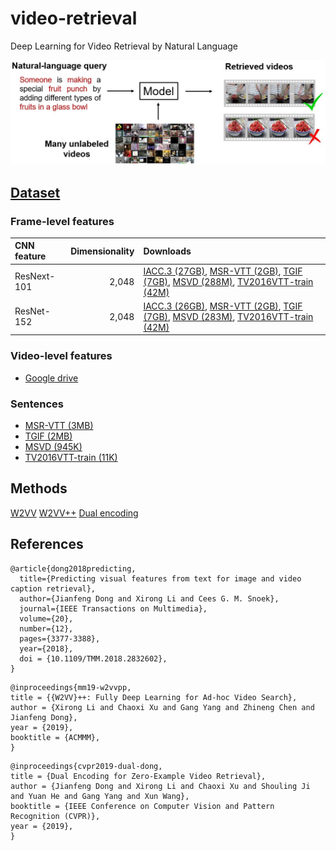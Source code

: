 # video-retrieval
Deep Learning for Video Retrieval by Natural Language

![image](overview.jpg)


## [Dataset](https://github.com/li-xirong/avs)

### Frame-level features
| CNN feature | Dimensionality | Downloads |
|:----- | -----:|:----- |
| ResNext-101 | 2,048 | [IACC.3 (27GB)](http://39.104.114.128/avs/iacc.3_ResNext-101.tar.gz), [MSR-VTT (2GB)](http://39.104.114.128/avs/msrvtt10k_ResNext-101.tar.gz), [TGIF (7GB)](http://39.104.114.128/avs/tgif_ResNext-101.tar.gz), [MSVD (288M)](http://39.104.114.128/avs/msvd_ResNext-101.tar.gz), [TV2016VTT-train (42M)](http://39.104.114.128/avs/tv2016train_ResNext-101.tar.gz) |
| ResNet-152 | 2,048 | [IACC.3 (26GB)](http://39.104.114.128/avs/iacc.3_ResNet-152.tar.gz), [MSR-VTT (2GB)](http://39.104.114.128/avs/msrvtt10k_ResNet-152.tar.gz), [TGIF (7GB)](http://39.104.114.128/avs/tgif_ResNet-152.tar.gz), [MSVD (283M)](http://39.104.114.128/avs/msvd_ResNet-152.tar.gz), [TV2016VTT-train (42M)](http://39.104.114.128/avs/tv2016train_ResNet-152.tar.gz) |

### Video-level features
* [Google drive](https://drive.google.com/drive/folders/1XiCudpjZVAUUg41TSB-u_HZE6qVnJpxC)

### Sentences 
* [MSR-VTT (3MB)](http://39.104.114.128/avs/msrvtt10k_textdata.tar.gz)
* [TGIF (2MB)](http://39.104.114.128/avs/tgif_textdata.tar.gz) 
* [MSVD (945K)](http://39.104.114.128/avs/msvd_textdata.tar.gz)
* [TV2016VTT-train (11K)](http://39.104.114.128/avs/tv2016train_textdata.tar.gz)


## Methods
[W2VV](https://github.com/danieljf24/w2vv)
[W2VV++](https://github.com/li-xirong/w2vvpp)
[Dual encoding](https://github.com/danieljf24/dual_encoding)

## References
```
@article{dong2018predicting,
  title={Predicting visual features from text for image and video caption retrieval},
  author={Jianfeng Dong and Xirong Li and Cees G. M. Snoek},
  journal={IEEE Transactions on Multimedia},
  volume={20},
  number={12},
  pages={3377-3388},
  year={2018},
  doi = {10.1109/TMM.2018.2832602},
}
```

```
@inproceedings{mm19-w2vvpp,
title = {{W2VV}++: Fully Deep Learning for Ad-hoc Video Search},
author = {Xirong Li and Chaoxi Xu and Gang Yang and Zhineng Chen and Jianfeng Dong},
year = {2019},
booktitle = {ACMMM},
}
```

```
@inproceedings{cvpr2019-dual-dong,
title = {Dual Encoding for Zero-Example Video Retrieval},
author = {Jianfeng Dong and Xirong Li and Chaoxi Xu and Shouling Ji and Yuan He and Gang Yang and Xun Wang},
booktitle = {IEEE Conference on Computer Vision and Pattern Recognition (CVPR)},
year = {2019},
}
```